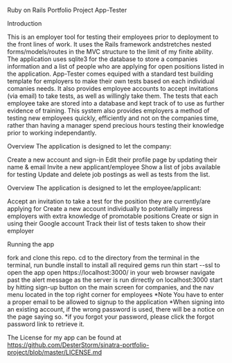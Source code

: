 Ruby on Rails Portfolio Project
App-Tester

Introduction

This is an employer tool for testing their employees prior to deployment to the front lines of work. It uses the Rails framework andstretches nested forms/models/routes in the MVC structure to the limit of my finite ability. The application uses sqlite3 for the database to store a companies information and a list of people who are applying for open positions listed in the application. App-Tester comes equiped with a standard test building template for employers to make their own tests based on each individual comanies needs. It also provides employee accounts to accept invitations (via email) to take tests, as well as willingly take them. The tests that each employee take are stored into a database and kept track of to use as further evidence of training. This system also provides employers a method of testing new employees quickly, efficiently and not on the companies time, rather than having a manager spend precious hours testing their knowledge prior to working independantly.

Overview The application is designed to let the company:

Create a new account and sign-in
Edit their profile page by updating their name & email
Invite a new applicant/employee 
Show a list of jobs available for testing 
Update and delete job postings as well as tests from the list.


Overview The application is designed to let the employee/applicant:

Accept an invitation to take a test for the position they are currently/are applying for
Create a new account individually to potentially impress employers with extra knowledge of promotable positions
Create or sign in using their Google account
Track their list of tests taken to show their employer

Running the app

fork and clone this repo.
cd to the directory from the terminal
in the terminal, run bundle install to install all required gems
run thin start --ssl to open the app
open https://localhost:3000/ in your web browser
navigate past the alert message as the server is run dirrectly on localhost:3000
start by hitting sign-up button on the main screen for companies, and the nav menu located in the top right corner for employees
*Note You have to enter a proper email to be allowed to signup to the application *When signing into an existing account, if the wrong password is used, there will be a notice on the page saying so. *if you forgot your password, please click the forgot password link to retrieve it.

The License for my app can be found at https://github.com/DesterStorm/sinatra-portfolio-project/blob/master/LICENSE.md
